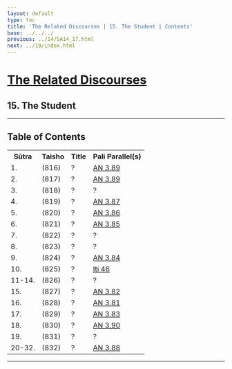 ```yaml
---
layout: default
type: toc
title: 'The Related Discourses | 15. The Student | Contents'
base: ../../../
previous: ../14/SA14_17.html
next: ../19/index.html
---
```


<h1><a href="../index.html">The Related Discourses</a></h1>
<h2>15. The Student</h2>

<hr/>

<h2>Table of Contents</h2>

<table class="ma-toc">
  <th>Sūtra</th>
  <th>Taisho</th>
  <th>Title</th>
  <th>Pali Parallel(s)</th>
  <tr>
    <td>1.</td>
    <td>(816)</td>
    <td><a href="SA15_1.html"></a>?</td>
    <td><a href="https://suttacentral.net/an3.89" target="_blank">AN 3.89</a></td>
  </tr>
  <tr>
    <td>2.</td>
    <td>(817)</td>
    <td><a href="SA15_2.html"></a>?</td>
    <td><a href="https://suttacentral.net/an3.89" target="_blank">AN 3.89</a></td>
  </tr>
  <tr>
    <td>3.</td>
    <td>(818)</td>
    <td><a href="SA15_3.html"></a>?</td>
    <td><a href="https://suttacentral.net/" target="_blank"></a>?</td>
  </tr>
  <tr>
    <td>4.</td>
    <td>(819)</td>
    <td><a href="SA15_4.html"></a>?</td>
    <td><a href="https://suttacentral.net/an3.87" target="_blank">AN 3.87</a></td>
  </tr>
  <tr>
    <td>5.</td>
    <td>(820)</td>
    <td><a href="SA15_5.html"></a>?</td>
    <td><a href="https://suttacentral.net/an3.86" target="_blank">AN 3.86</a></td>
  </tr>
  <tr>
    <td>6.</td>
    <td>(821)</td>
    <td><a href="SA15_6.html"></a>?</td>
    <td><a href="https://suttacentral.net/an3.85" target="_blank">AN 3.85</a></td>
  </tr>
  <tr>
    <td>7.</td>
    <td>(822)</td>
    <td><a href="SA15_7.html"></a>?</td>
    <td><a href="https://suttacentral.net/" target="_blank"></a>?</td>
  </tr>
  <tr>
    <td>8.</td>
    <td>(823)</td>
    <td><a href="SA15_8.html"></a>?</td>
    <td><a href="https://suttacentral.net/" target="_blank"></a>?</td>
  </tr>
  <tr>
    <td>9.</td>
    <td>(824)</td>
    <td><a href="SA15_9.html"></a>?</td>
    <td><a href="https://suttacentral.net/an3.84" target="_blank">AN 3.84</a></td>
  </tr>
  <tr>
    <td>10.</td>
    <td>(825)</td>
    <td><a href="SA15_10.html"></a>?</td>
    <td><a href="https://suttacentral.net/iti46" target="_blank">Iti 46</a></td>
  </tr>
  <tr>
    <td>11-14.</td>
    <td>(826)</td>
    <td><a href="SA15_11-14.html"></a>?</td>
    <td><a href="https://suttacentral.net/" target="_blank"></a>?</td>
  </tr>
  <tr>
    <td>15.</td>
    <td>(827)</td>
    <td><a href="SA15_15.html"></a>?</td>
    <td><a href="https://suttacentral.net/an3.82" target="_blank">AN 3.82</a></td>
  </tr>
  <tr>
    <td>16.</td>
    <td>(828)</td>
    <td><a href="SA15_16.html"></a>?</td>
    <td><a href="https://suttacentral.net/an3.81" target="_blank">AN 3.81</a></td>
  </tr>
  <tr>
    <td>17.</td>
    <td>(829)</td>
    <td><a href="SA15_17.html"></a>?</td>
    <td><a href="https://suttacentral.net/an3.83" target="_blank">AN 3.83</a></td>
  </tr>
  <tr>
    <td>18.</td>
    <td>(830)</td>
    <td><a href="SA15_18.html"></a>?</td>
    <td><a href="https://suttacentral.net/an3.90" target="_blank">AN 3.90</a></td>
  </tr>
  <tr>
    <td>19.</td>
    <td>(831)</td>
    <td><a href="SA15_19.html"></a>?</td>
    <td><a href="https://suttacentral.net/" target="_blank"></a>?</td>
  </tr>
  <tr>
    <td>20-32.</td>
    <td>(832)</td>
    <td><a href="SA15_20-32.html"></a>?</td>
    <td><a href="https://suttacentral.net/an3.88" target="_blank">AN 3.88</a></td>
  </tr>
</table>

<hr/>